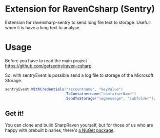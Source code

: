 # Extension for RavenCsharp (Sentry)

Extension for ravensharp-sentry to send long file text to storage.
Usefull when it is have a long text to analyse.

# Usage

Before you have to read the main project https://github.com/getsentry/raven-csharp

So, with sentryEvent is possible send a log file to storage of the Microsoft Storage.

```csharp
sentryEvent.WithCredentials("accountname", "keyValue")
                           .ToContainername("containerName")
                           .SendToStorage("logmessage", "subfolder");
```

Get it!
-------
You can clone and build SharpRaven yourself, but for those of us who are happy with prebuilt binaries, there's [a NuGet package](https://www.nuget.org/packages/SharpRaven.ToStorage/).
